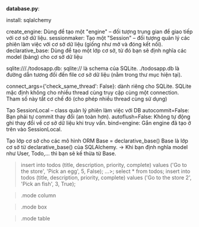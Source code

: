 **database.py**:

install: sqlalchemy

create_engine: Dùng để tạo một "engine" – đối tượng trung gian để giao tiếp với cơ sở dữ liệu.
sessionmaker: Tạo một "Session" – đối tượng quản lý các phiên làm việc với cơ sở dữ liệu (giống như mở và đóng kết nối).
declarative_base: Dùng để tạo một lớp cơ sở, từ đó bạn sẽ định nghĩa các model (bảng) cho cơ sở dữ liệu

sqlite:///./todosapp.db:
sqlite:// là schema của SQLite.
./todosapp.db là đường dẫn tương đối đến file cơ sở dữ liệu (nằm trong thư mục hiện tại).

connect_args={'check_same_thread': False}: dành riêng cho SQLite.
SQLite mặc định không cho nhiều thread cùng truy cập cùng một connection. Tham số này tắt cơ chế đó (cho phép nhiều thread cùng sử dụng)

Tạo SessionLocal – class quản lý phiên làm việc với DB
autocommit=False: Bạn phải tự commit thay đổi (an toàn hơn).
autoflush=False: Không tự động ghi thay đổi về cơ sở dữ liệu khi truy vấn.
bind=engine: Gắn engine đã tạo ở trên vào SessionLocal.

Tạo lớp cơ sở cho các mô hình ORM
Base = declarative_base()
Base là lớp cơ sở từ declarative_base() của SQLAlchemy.
-> Khi bạn định nghĩa model như User, Todo,... thì bạn sẽ kế thừa từ Base.

>insert into todos (title, description, priority, complete) values ('Go to the store', 'Pick an egg', 5, False);
...>;
>select * from todos;
>insert into todos (title, description, priority, complete) values ('Go to the store 2', 'Pick an fish', 3, True);

>.mode column

>.mode box

>.mode table